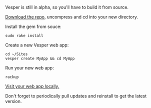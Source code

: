 Vesper is still in alpha, so you'll have to build it from source.

[Download the repo](https://github.com/jarrodtaylor/vesper/downloads), uncompress and cd into your new directory.

Install the gem from souce:

    sudo rake install

Create a new Vesper web app:

    cd ~/Sites
    vesper create MyApp && cd MyApp

Run your new web app:

    rackup

[Visit your web app locally.](http://localhost:9292)

Don't forget to periodically pull updates and reinstall to get the latest version.